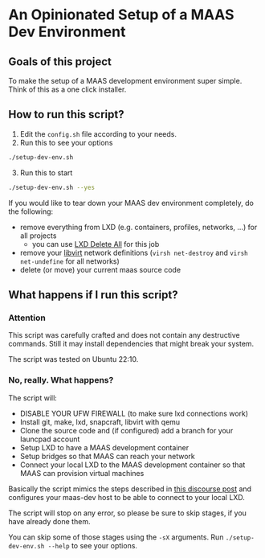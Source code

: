 # An Opinionated Setup of a MAAS Dev Environment

## Goals of this project

To make the setup of a MAAS development environment super simple.
Think of this as a one click installer.

## How to run this script?

1. Edit the `config.sh` file according to your needs.
2. Run this to see your options

```sh
./setup-dev-env.sh
```
3. Run this to start
```sh
./setup-dev-env.sh --yes
```

If you would like to tear down your MAAS dev environment completely,
do the following:

* remove everything from LXD (e.g. containers, profiles, networks, ...) for all projects
  * you can use [LXD Delete All](https://github.com/tmerten/lxd-delete-all) for this job
* remove your [libvirt](https://libvirt.org/) network definitions (`virsh net-destroy` and `virsh net-undefine` for all networks)
* delete (or move) your current maas source code

## What happens if I run this script?

### Attention

This script was carefully crafted and does not contain any destructive commands.
Still it may install dependencies that might break your system.

The script was tested on Ubuntu 22:10.

### No, really. What happens?

The script will:

  * DISABLE YOUR UFW FIREWALL (to make sure lxd connections work)
  * Install git, make, lxd, snapcraft, libvirt with qemu
  * Clone the source code and (if configured) add a branch for your launcpad account
  * Setup LXD to have a MAAS development container
  * Setup bridges so that MAAS can reach your network
  * Connect your local LXD to the MAAS development container so that MAAS can provision virtual machines

Basically the script mimics the steps described in [this discourse post](https://discourse.maas.io/t/setting-up-a-minimal-dev-environment-with-lxd/6318) and configures your maas-dev host to be able to connect to your local LXD.

The script will stop on any error, so please be sure to skip stages, if you have already done them.

You can skip some of those stages using the `-sX` arguments. Run `./setup-dev-env.sh --help` to see your options.
